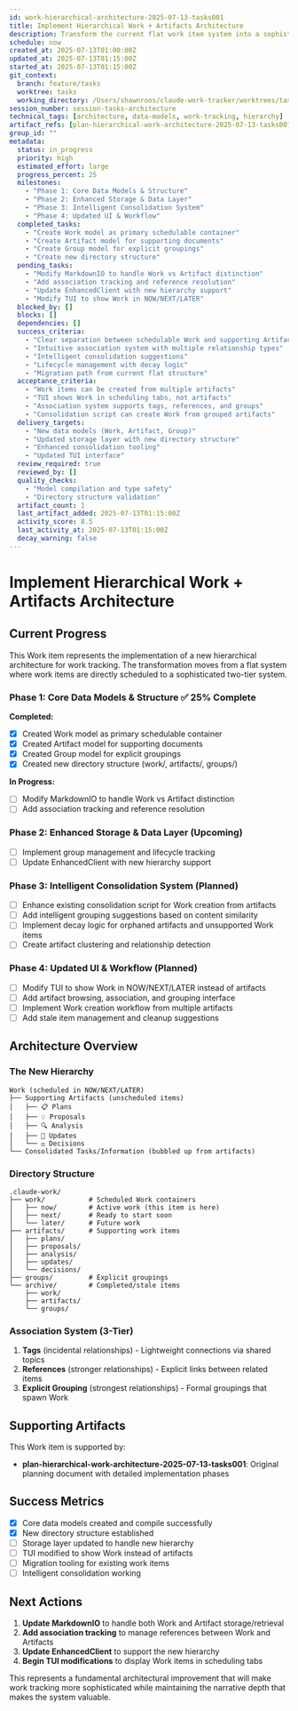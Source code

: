 ```yaml
---
id: work-hierarchical-architecture-2025-07-13-tasks001
title: Implement Hierarchical Work + Artifacts Architecture
description: Transform the current flat work item system into a sophisticated two-tier architecture where Work items become primary schedulable containers and current work items become supporting Artifacts
schedule: now
created_at: 2025-07-13T01:00:00Z
updated_at: 2025-07-13T01:15:00Z
started_at: 2025-07-13T01:15:00Z
git_context:
  branch: feature/tasks
  worktree: tasks
  working_directory: /Users/shawnroos/claude-work-tracker/worktrees/tasks
session_number: session-tasks-architecture
technical_tags: [architecture, data-models, work-tracking, hierarchy]
artifact_refs: [plan-hierarchical-work-architecture-2025-07-13-tasks001]
group_id: ""
metadata:
  status: in_progress
  priority: high
  estimated_effort: large
  progress_percent: 25
  milestones: 
    - "Phase 1: Core Data Models & Structure"
    - "Phase 2: Enhanced Storage & Data Layer"
    - "Phase 3: Intelligent Consolidation System"
    - "Phase 4: Updated UI & Workflow"
  completed_tasks:
    - "Create Work model as primary schedulable container"
    - "Create Artifact model for supporting documents"
    - "Create Group model for explicit groupings"
    - "Create new directory structure"
  pending_tasks:
    - "Modify MarkdownIO to handle Work vs Artifact distinction"
    - "Add association tracking and reference resolution"
    - "Update EnhancedClient with new hierarchy support"
    - "Modify TUI to show Work in NOW/NEXT/LATER"
  blocked_by: []
  blocks: []
  dependencies: []
  success_criteria:
    - "Clear separation between schedulable Work and supporting Artifacts"
    - "Intuitive association system with multiple relationship types"
    - "Intelligent consolidation suggestions"
    - "Lifecycle management with decay logic"
    - "Migration path from current flat structure"
  acceptance_criteria:
    - "Work items can be created from multiple artifacts"
    - "TUI shows Work in scheduling tabs, not artifacts"
    - "Association system supports tags, references, and groups"
    - "Consolidation script can create Work from grouped artifacts"
  delivery_targets:
    - "New data models (Work, Artifact, Group)"
    - "Updated storage layer with new directory structure"
    - "Enhanced consolidation tooling"
    - "Updated TUI interface"
  review_required: true
  reviewed_by: []
  quality_checks: 
    - "Model compilation and type safety"
    - "Directory structure validation"
  artifact_count: 1
  last_artifact_added: 2025-07-13T01:15:00Z
  activity_score: 8.5
  last_activity_at: 2025-07-13T01:15:00Z
  decay_warning: false
---
```


# Implement Hierarchical Work + Artifacts Architecture

## Current Progress

This Work item represents the implementation of a new hierarchical architecture for work tracking. The transformation moves from a flat system where work items are directly scheduled to a sophisticated two-tier system.

### Phase 1: Core Data Models & Structure ✅ 25% Complete

**Completed:**
- [x] Created Work model as primary schedulable container
- [x] Created Artifact model for supporting documents  
- [x] Created Group model for explicit groupings
- [x] Created new directory structure (work/, artifacts/, groups/)

**In Progress:**
- [ ] Modify MarkdownIO to handle Work vs Artifact distinction
- [ ] Add association tracking and reference resolution

### Phase 2: Enhanced Storage & Data Layer (Upcoming)

- [ ] Implement group management and lifecycle tracking
- [ ] Update EnhancedClient with new hierarchy support

### Phase 3: Intelligent Consolidation System (Planned)

- [ ] Enhance existing consolidation script for Work creation from artifacts
- [ ] Add intelligent grouping suggestions based on content similarity
- [ ] Implement decay logic for orphaned artifacts and unsupported Work items
- [ ] Create artifact clustering and relationship detection

### Phase 4: Updated UI & Workflow (Planned)

- [ ] Modify TUI to show Work in NOW/NEXT/LATER instead of artifacts
- [ ] Add artifact browsing, association, and grouping interface
- [ ] Implement Work creation workflow from multiple artifacts
- [ ] Add stale item management and cleanup suggestions

## Architecture Overview

### The New Hierarchy

```
Work (scheduled in NOW/NEXT/LATER)
├── Supporting Artifacts (unscheduled items)
│   ├── 📋 Plans
│   ├── 💡 Proposals  
│   ├── 🔍 Analysis
│   ├── 📝 Updates
│   └── ⚖️ Decisions
└── Consolidated Tasks/Information (bubbled up from artifacts)
```

### Directory Structure

```
.claude-work/
├── work/           # Scheduled Work containers
│   ├── now/        # Active work (this item is here)
│   ├── next/       # Ready to start soon
│   └── later/      # Future work
├── artifacts/      # Supporting work items
│   ├── plans/
│   ├── proposals/
│   ├── analysis/
│   ├── updates/
│   └── decisions/
├── groups/         # Explicit groupings
└── archive/        # Completed/stale items
    ├── work/
    ├── artifacts/
    └── groups/
```

### Association System (3-Tier)

1. **Tags** (incidental relationships) - Lightweight connections via shared topics
2. **References** (stronger relationships) - Explicit links between related items  
3. **Explicit Grouping** (strongest relationships) - Formal groupings that spawn Work

## Supporting Artifacts

This Work item is supported by:
- **plan-hierarchical-work-architecture-2025-07-13-tasks001**: Original planning document with detailed implementation phases

## Success Metrics

- [x] Core data models created and compile successfully
- [x] New directory structure established
- [ ] Storage layer updated to handle new hierarchy
- [ ] TUI modified to show Work instead of artifacts
- [ ] Migration tooling for existing work items
- [ ] Intelligent consolidation working

## Next Actions

1. **Update MarkdownIO** to handle both Work and Artifact storage/retrieval
2. **Add association tracking** to manage references between Work and Artifacts
3. **Update EnhancedClient** to support the new hierarchy
4. **Begin TUI modifications** to display Work items in scheduling tabs

This represents a fundamental architectural improvement that will make work tracking more sophisticated while maintaining the narrative depth that makes the system valuable.